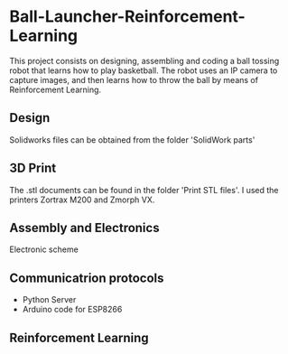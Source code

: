 # Ball-Launcher-Reinforcement-Learning
This project consists on designing, assembling and coding a ball tossing robot that learns how to play basketball. The robot uses an IP camera to capture images, and then learns how to throw the ball by means of Reinforcement Learning.

## Design
Solidworks files can be obtained from the folder 'SolidWork parts'


## 3D Print
The .stl documents can be found in the folder 'Print STL files'. I used the printers Zortrax M200 and Zmorph VX.

## Assembly and Electronics
Electronic scheme

## Communicatrion protocols
- Python Server
- Arduino code for ESP8266

## Reinforcement Learning
